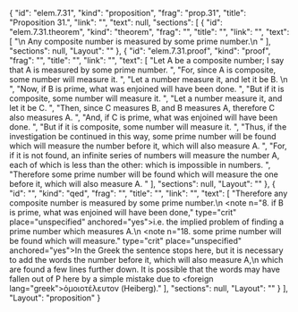 {
  "id": "elem.7.31",
  "kind": "proposition",
  "frag": "prop.31",
  "title": "Proposition 31.",
  "link": "",
  "text": null,
  "sections": [
    {
      "id": "elem.7.31.theorem",
      "kind": "theorem",
      "frag": "",
      "title": "",
      "link": "",
      "text": [
        "\n       Any composite number is measured by some prime number.\n      "
      ],
      "sections": null,
      "Layout": ""
    },
    {
      "id": "elem.7.31.proof",
      "kind": "proof",
      "frag": "",
      "title": "",
      "link": "",
      "text": [
        "Let A be a composite number; I say that A is measured by some prime number. ",
        "For, since A is composite, some number will measure it. ",
        "Let a number measure it, and let it be B. \n      ",
        "Now, if B is prime, what was enjoined will have been done. ",
        "But if it is composite, some number will measure it. ",
        "Let a number measure it, and let it be C. ",
        "Then, since C measures B, and B measures A, therefore C also measures A. ",
        "And, if C is prime, what was enjoined will have been done. ",
        "But if it is composite, some number will measure it. ",
        "Thus, if the investigation be continued in this way, some prime number will be found which will measure the number before it, which will also measure A. ",
        "For, if it is not found, an infinite series of numbers will measure the number A, each of which is less than the other: which is impossible in numbers. ",
        "Therefore some prime number will be found which will measure the one before it, which will also measure A. "
      ],
      "sections": null,
      "Layout": ""
    },
    {
      "id": "",
      "kind": "qed",
      "frag": "",
      "title": "",
      "link": "",
      "text": [
        "Therefore any composite number is measured by some prime number.\n       <note n=\"8. if B is prime, what was enjoined will have been done,\" type=\"crit\" place=\"unspecified\" anchored=\"yes\">i.e. the implied problem of finding a prime number which measures A.</note>\n       <note n=\"18. some prime number will be found which will measure.\" type=\"crit\" place=\"unspecified\" anchored=\"yes\">In the Greek the sentence stops here, but it is necessary to add the words <quote>the number before it, which will also measure A,</quote>\n which are found a few lines further down. It is possible that the words may have fallen out of P here by a simple mistake due to <foreign lang=\"greek\">ὁμοιοτέλευτον</foreign> (Heiberg).</note>"
      ],
      "sections": null,
      "Layout": ""
    }
  ],
  "Layout": "proposition"
}
